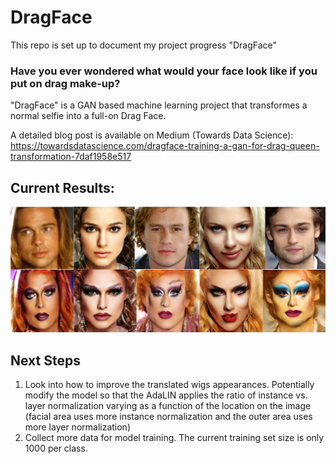 # DragFace

This repo is set up to document my project progress "DragFace"


### Have you ever wondered what would your face look like if you put on drag make-up?
"DragFace" is a GAN based machine learning project that transformes a normal selfie into a full-on Drag Face.

A detailed blog post is available on Medium (Towards Data Science):
https://towardsdatascience.com/dragface-training-a-gan-for-drag-queen-transformation-7daf1958e517

## Current Results:

![](/image/header.jpg)


## Next Steps
1. Look into how to improve the translated wigs appearances. Potentially modify the model so that the AdaLIN applies the ratio of instance vs. layer normalization varying as a function of the location on the image (facial area uses more instance normalization and the outer area uses more layer normalization)
2. Collect more data for model training. The current training set size is only 1000 per class. 
